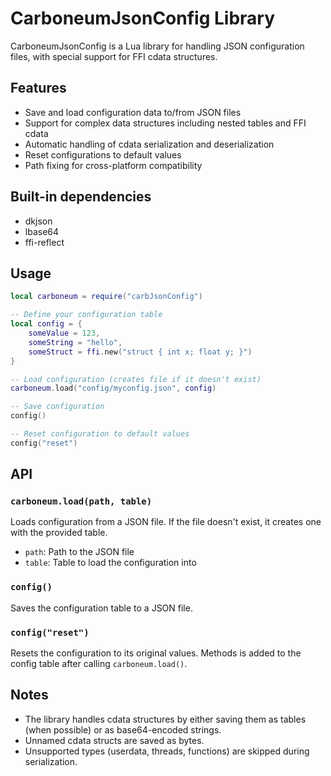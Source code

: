 # CarboneumJsonConfig Library

CarboneumJsonConfig is a Lua library for handling JSON configuration files, with special support for FFI cdata structures.

## Features

- Save and load configuration data to/from JSON files
- Support for complex data structures including nested tables and FFI cdata
- Automatic handling of cdata serialization and deserialization
- Reset configurations to default values
- Path fixing for cross-platform compatibility

## Built-in dependencies

- dkjson
- lbase64
- ffi-reflect

## Usage

```lua
local carboneum = require("carbJsonConfig")

-- Define your configuration table
local config = {
    someValue = 123,
    someString = "hello",
    someStruct = ffi.new("struct { int x; float y; }")
}

-- Load configuration (creates file if it doesn't exist)
carboneum.load("config/myconfig.json", config)

-- Save configuration
config()

-- Reset configuration to default values
config("reset")
```

## API

### `carboneum.load(path, table)`

Loads configuration from a JSON file. If the file doesn't exist, it creates one with the provided table.

- `path`: Path to the JSON file
- `table`: Table to load the configuration into

### `config()`

Saves the configuration table to a JSON file.

### `config("reset")`

Resets the configuration to its original values. Methods is added to the config table after calling `carboneum.load()`.

## Notes

- The library handles cdata structures by either saving them as tables (when possible) or as base64-encoded strings.
- Unnamed cdata structs are saved as bytes.
- Unsupported types (userdata, threads, functions) are skipped during serialization.

